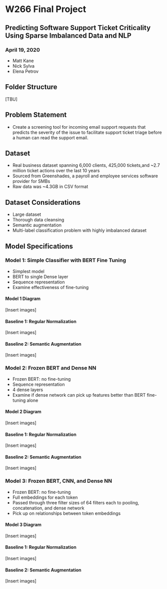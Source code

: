 # W266 Final Project
## Predicting Software Support Ticket Criticality Using Sparse Imbalanced Data and NLP
### April 19, 2020
* Matt Kane
* Nick Sylva
* Elena Petrov

## Folder Structure
[TBU]

## Problem Statement
* Create a screening tool for incoming email support requests that predicts the severity of the issue to facilitate support ticket triage before a human can read the support email.

## Dataset
* Real business dataset spanning 6,000 clients, 425,000 tickets,and ~2.7 million ticket actions over the last 10 years
* Sourced from Greenshades, a payroll and employee services software provider for SMBs
* Raw data was ~4.3GB in CSV format

## Dataset Considerations
* Large dataset
* Thorough data cleansing
* Semantic augmentation
* Multi-label classification problem with highly imbalanced dataset

## Model Specifications

### Model 1: Simple Classifier with BERT Fine Tuning
* Simplest model
* BERT to single Dense layer
* Sequence representation
* Examine effectiveness of fine-tuning

#### Model 1 Diagram
[Insert images]

#### Baseline 1: Regular Normalization 
[Insert images]

#### Baseline 2: Semantic Augmentation
[Insert images]

### Model 2: Frozen BERT and Dense NN
* Frozen BERT: no fine-tuning
* Sequence representation
* 4 dense layers
* Examine if dense network can pick up features better than BERT fine-tuning alone

#### Model 2 Diagram
[Insert images]

#### Baseline 1: Regular Normalization 
[Insert images]

#### Baseline 2: Semantic Augmentation
[Insert images]

### Model 3: Frozen BERT, CNN, and Dense NN
* Frozen BERT: no fine-tuning
* Full embeddings for each token
* Passed through three filter sizes of 64 filters each to pooling, concatenation, and dense network
* Pick up on relationships between token embeddings

#### Model 3 Diagram
[Insert images]

#### Baseline 1: Regular Normalization 
[Insert images]

#### Baseline 2: Semantic Augmentation
[Insert images]
